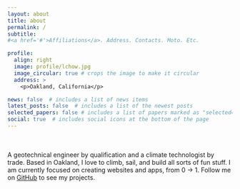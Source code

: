 ```yaml
---
layout: about
title: about
permalink: /
subtitle: 
#<a href='#'>Affiliations</a>. Address. Contacts. Moto. Etc.

profile:
  align: right
  image: profile/lchow.jpg
  image_circular: true # crops the image to make it circular
  address: >
    <p>Oakland, California</p>

news: false  # includes a list of news items
latest_posts: false  # includes a list of the newest posts
selected_papers: false # includes a list of papers marked as "selected={true}"
social: true  # includes social icons at the bottom of the page
---
```


\
\
A geotechnical engineer by qualification and a climate technologist by trade.
Based in Oakland, I love to climb, sail, and build all sorts of fun 
stuff. I am currently focused on creating websites and apps, from 0 &rarr; 1. Follow me on [GitHub](https://github.com/liangchow) to see my projects.
